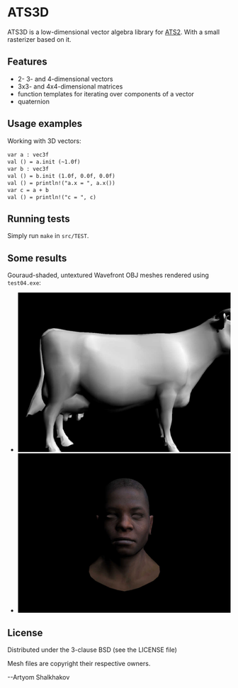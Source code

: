 # ATS3D

ATS3D is a low-dimensional vector algebra library for
[ATS2](http://www.ats-lang.org/). With a small rasterizer based on it.

## Features

* 2- 3- and 4-dimensional vectors
* 3x3- and 4x4-dimensional matrices
* function templates for iterating over components of a vector
* quaternion

## Usage examples

Working with 3D vectors:

```
var a : vec3f
val () = a.init (~1.0f)
var b : vec3f
val () = b.init (1.0f, 0.0f, 0.0f)
val () = println!("a.x = ", a.x())
var c = a + b
val () = println!("c = ", c)

```

## Running tests

Simply run `make` in `src/TEST`.

## Some results

Gouraud-shaded, untextured Wavefront OBJ meshes rendered using
`test04.exe`:

* ![cow2](/doc/cow2.jpg?raw=true "cow2")
* ![african_head](/doc/african_head.jpg?raw=true "african_head")

## License

Distributed under the 3-clause BSD (see the LICENSE file)

Mesh files are copyright their respective owners.

--Artyom Shalkhakov

